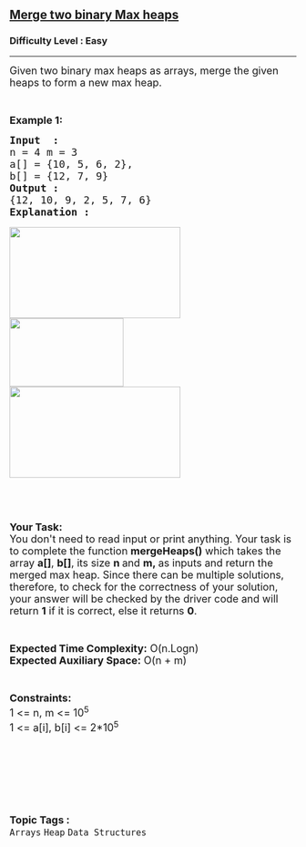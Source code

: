 <h2><a href="https://practice.geeksforgeeks.org/problems/merge-two-binary-max-heap0144/0">Merge two binary Max heaps</a></h2><h3>Difficulty Level : Easy</h3><hr><div class="problems_problem_content__Xm_eO"><p><span style="font-size:18px">Given two binary max heaps as arrays, merge the given heaps to form a new max heap.</span></p>

<p>&nbsp;</p>

<p><strong><span style="font-size:18px">Example 1:</span></strong></p>

<pre><span style="font-size:18px"><strong>Input  :</strong> 
n = 4 m = 3
a[] = {10, 5, 6, 2}, 
b[] = {12, 7, 9}
<strong>Output :</strong> 
{12, 10, 9, 2, 5, 7, 6}</span>
<span style="font-size:18px"><strong>Explanation :</strong></span>

<input alt="" src="https://media.geeksforgeeks.org/wp-content/uploads/Merge_max_heap_1.jpg" style="height:160px; width:300px" type="image">
<input alt="" src="https://media.geeksforgeeks.org/wp-content/uploads/Merge_max_heap_2.jpg" style="height:120px; width:200px" type="image">
<span style="font-size:18px"><input alt="" src="https://media.geeksforgeeks.org/wp-content/uploads/Merge_max_heap_3.jpg" style="height:160px; width:300px" type="image"></span></pre>

<p>&nbsp;</p>

<p>&nbsp;</p>

<p><span style="font-size:18px"><strong>Your Task:&nbsp;&nbsp;</strong><br>
You don't need to read input or print anything. Your task is to complete the function <strong>mergeHeaps</strong><strong>()</strong>&nbsp;which takes the array <strong>a[]</strong>, <strong>b[]</strong>, its size <strong>n </strong>and <strong>m,&nbsp;</strong>as inputs and return&nbsp;the merged max heap.&nbsp;Since there can be multiple solutions, therefore, to check for the correctness of your solution, your answer will be checked by the driver code and will return&nbsp;<strong>1</strong>&nbsp;if it is correct, else it returns&nbsp;<strong>0</strong>.</span></p>

<p>&nbsp;</p>

<p><span style="font-size:18px"><strong>Expected Time Complexity:</strong> O(n.Logn)<br>
<strong>Expected Auxiliary Space:</strong> O(n + m)</span></p>

<p>&nbsp;</p>

<p><span style="font-size:18px"><strong>Constraints:</strong><br>
1 &lt;= n, m &lt;= 10<sup>5</sup><br>
1 &lt;= a[i], b[i] &lt;= 2*10<sup>5</sup></span><br>
&nbsp;</p>

<p><br>
&nbsp;</p>

<p>&nbsp;</p>
</div><br><p><span style=font-size:18px><strong>Topic Tags : </strong><br><code>Arrays</code>&nbsp;<code>Heap</code>&nbsp;<code>Data Structures</code>&nbsp;